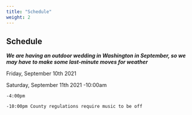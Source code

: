 ```yaml
---
title: "Schedule"
weight: 2
---
```


## Schedule

***We are having an outdoor wedding in Washington in September, so we may have to make some last-minute moves for weather***

Friday, September 10th 2021

Saturday, September 11th 2021
    -10:00am

    -4:00pm

    -10:00pm County regulations require music to be off

